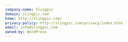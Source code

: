 ```yaml
---
company-name: Slingpic
domain: slingpic.com
home: http://slingpic.com/
privacy-policy: http://slingpic.com/privacy/index.html
email: info@slingpic.com
owned-by: WordPress
---
```




